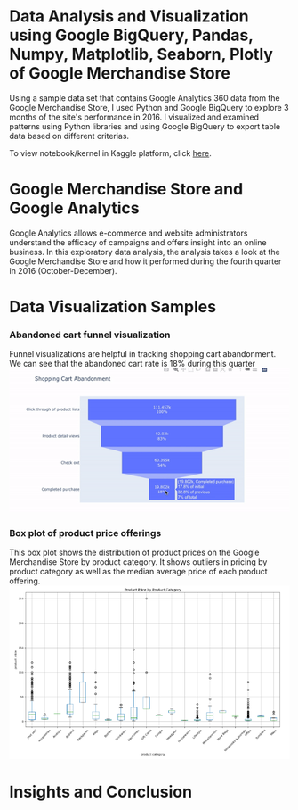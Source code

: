 # Data Analysis and Visualization using Google BigQuery, Pandas, Numpy, Matplotlib, Seaborn, Plotly of Google Merchandise Store
Using a sample data set that contains Google Analytics 360 data from the Google Merchandise Store, I used Python and Google BigQuery to explore 3 months of the site's performance in 2016. I visualized and examined patterns using Python libraries and using Google BigQuery to export table data based on different criterias.

To view notebook/kernel in Kaggle platform, click [here](https://www.kaggle.com/linayang/google-analytics-sample-eda). 

# Google Merchandise Store and Google Analytics
Google Analytics allows e-commerce and website administrators understand the efficacy of campaigns and offers insight into an online business. In this exploratory data analysis, the analysis takes a look at the Google Merchandise Store and how it performed during the fourth quarter in 2016 (October-December). 

# Data Visualization Samples
### Abandoned cart funnel visualization
Funnel visualizations are helpful in tracking shopping cart abandonment. We can see that the abandoned cart rate is 18% during this quarter 
![abandoned cart funnel](https://github.com/linayang-io/python-ga-eda-worksample/blob/master/lyang_funnel_viz_demo.gif)
### Box plot of product price offerings
This box plot shows the distribution of product prices on the Google Merchandise Store by product category. It shows outliers in pricing by product category as well as the median average price of each product offering. 
![box whisker plot](https://github.com/linayang-io/python-ga-eda-worksample/blob/master/lyang_boxwhisker_eda_sample.png)
# Insights and Conclusion

